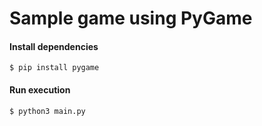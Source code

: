 Sample game using PyGame
========================

#### Install dependencies

    $ pip install pygame

#### Run execution

    $ python3 main.py
